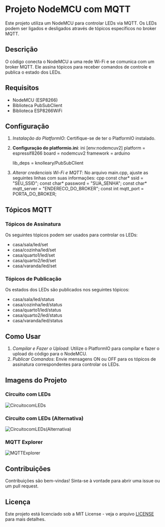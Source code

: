 # Projeto NodeMCU com MQTT

Este projeto utiliza um NodeMCU para controlar LEDs via MQTT. Os LEDs podem ser ligados e desligados através de tópicos específicos no broker MQTT.

## Descrição

O código conecta o NodeMCU a uma rede Wi-Fi e se comunica com um broker MQTT. Ele assina tópicos para receber comandos de controle e publica o estado dos LEDs.

## Requisitos

* NodeMCU (ESP8266)
* Biblioteca PubSubClient
* Biblioteca ESP8266WiFi

## Configuração

1. *Instalação do PlatformIO*: Certifique-se de ter o PlatformIO instalado.
2. **Configuração do platformio.ini**:
    ini
    [env:nodemcuv2]
    platform = espressif8266
    board = nodemcuv2
    framework = arduino

    lib_deps =
        knolleary/PubSubClient
    

4. *Alterar credenciais Wi-Fi e MQTT*: No arquivo main.cpp, ajuste as seguintes linhas com suas informações:
    cpp
    const char* ssid = "SEU_SSID";
    const char* password = "SUA_SENHA";
    const char* mqtt_server = "ENDERECO_DO_BROKER";
    const int mqtt_port = PORTA_DO_BROKER;
    

## Tópicos MQTT

### Tópicos de Assinatura

Os seguintes tópicos podem ser usados para controlar os LEDs:

* casa/sala/led/set
* casa/cozinha/led/set
* casa/quarto1/led/set
* casa/quarto2/led/set
* casa/varanda/led/set

### Tópicos de Publicação

Os estados dos LEDs são publicados nos seguintes tópicos:

* casa/sala/led/status
* casa/cozinha/led/status
* casa/quarto1/led/status
* casa/quarto2/led/status
* casa/varanda/led/status

## Como Usar

1. *Compilar e Fazer o Upload*: Utilize o PlatformIO para compilar e fazer o upload do código para o NodeMCU.
2. *Publicar Comandos*: Envie mensagens ON ou OFF para os tópicos de assinatura correspondentes para controlar os LEDs.

## Imagens do Projeto

### Circuito com LEDs
![CircuitocomLEDs](https://github.com/user-attachments/assets/4257bef2-71f4-4212-97df-6e50c29c305d)

### Circuito com LEDs (Alternativa)
![CircuitocomLEDs(Alternativa)](https://github.com/user-attachments/assets/a0c72f8b-f873-4753-ac16-422fb3528fed)

### MQTT Explorer
![MQTTExplorer](https://github.com/user-attachments/assets/ef49cdd2-2494-46a6-bd1d-c1f5452a043f)


## Contribuições

Contribuições são bem-vindas! Sinta-se à vontade para abrir uma issue ou um pull request.

## Licença

Este projeto está licenciado sob a MIT License - veja o arquivo [LICENSE](LICENSE) para mais detalhes.
